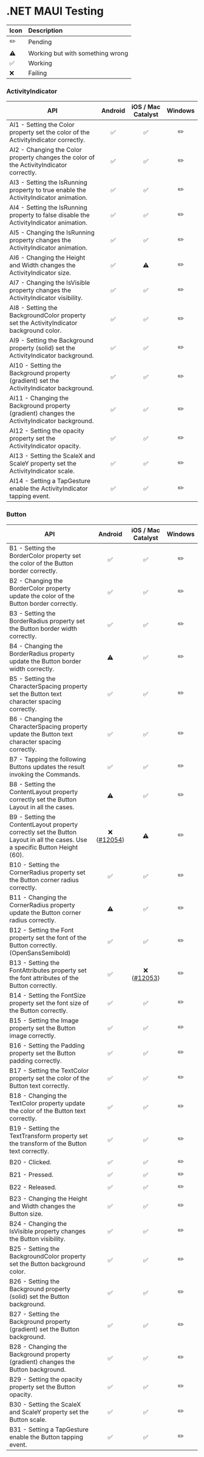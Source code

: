 # .NET MAUI Testing

| Icon | Description |
| ----|:-------|
| ✏️ | Pending
| ⚠️ | Working but with something wrong
| ✅ | Working
| ❌ | Failing

### ActivityIndicator

| API | Android | iOS / Mac Catalyst | Windows |
| ----|:-------:|:------------------:|:-------:|
| AI1 - Setting the Color property set the color of the ActivityIndicator correctly.      | ✅  | ✅ |  ✏️  |
| AI2 - Changing the Color property changes the color of the ActivityIndicator correctly.  | ✅  | ✅ |  ✏️  |
| AI3 - Setting the IsRunning property to true enable the ActivityIndicator animation.  | ✅  | ✅ |  ✏️  |
| AI4 - Setting the IsRunning property to false disable the ActivityIndicator animation.  | ✅  | ✅ |  ✏️  |
| AI5 - Changing the IsRunning property changes the ActivityIndicator animation.  | ✅  | ✅ |  ✏️  |
| AI6 - Changing the Height and Width changes the ActivityIndicator size.  | ✅  | ⚠️ |  ✏️  |
| AI7 - Changing the IsVisible property changes the ActivityIndicator visibility.  | ✅  | ✅ |  ✏️  |
| AI8 - Setting the BackgroundColor property set the ActivityIndicator background color.  | ✅  | ✅ |  ✏️  |
| AI9 - Setting the Background property (solid) set the ActivityIndicator background.  | ✅  | ✅ |  ✏️  |
| AI10 - Setting the Background property (gradient) set the ActivityIndicator background.  | ✅  | ✅ |  ✏️  |
| AI11 - Changing the Background property (gradient) changes the ActivityIndicator background.  | ✅  | ✅ |  ✏️  |
| AI12 - Setting the opacity property set the ActivityIndicator opacity.  | ✅  | ✅ |  ✏️  |
| AI13 - Setting the ScaleX and ScaleY property set the ActivityIndicator scale.  | ✅  | ✅ |  ✏️  |
| AI14 - Setting a TapGesture enable the ActivityIndicator tapping event.  | ✅  | ✅ |  ✏️  |

### Button

| API | Android | iOS / Mac Catalyst | Windows |
| ----|:-------:|:------------------:|:-------:|
| B1 - Setting the BorderColor property set the color of the Button border correctly.      | ✅  | ✅ |  ✏️  |
| B2 - Changing the BorderColor property update the color of the Button border correctly.  | ✅  | ✅ |  ✏️  |
| B3 - Setting the BorderRadius property set the Button border width correctly.  | ✅  | ✅ |  ✏️  |
| B4 - Changing the BorderRadius property update the Button border width correctly.  | ⚠️  | ✅ |  ✏️  |
| B5 - Setting the CharacterSpacing property set the Button text character spacing correctly.  | ✅  | ✅ |  ✏️  |
| B6 - Changing the CharacterSpacing property update the Button text character spacing correctly.  | ✅  | ✅ |  ✏️  |
| B7 - Tapping the following Buttons updates the result invoking the Commands.  | ✅  | ✅ |  ✏️  |
| B8 - Setting the ContentLayout property correctly set the Button Layout in all the cases.  | ⚠️  | ✅ |  ✏️  |
| B9 - Setting the ContentLayout property correctly set the Button Layout in all the cases. Use a specific Button Height (60).  | ❌ ([#12054](https://github.com/dotnet/maui/issues/12054))  | ⚠️ |  ✏️  |
| B10 - Setting the CornerRadius property set the Button corner radius correctly.  | ✅  | ✅ |  ✏️  |
| B11 - Changing the CornerRadius property update the Button corner radius correctly.  | ⚠️  | ✅ |  ✏️  |
| B12 - Setting the Font property set the font of the Button correctly. (OpenSansSemibold)  | ✅  | ✅ |  ✏️  |
| B13 - Setting the FontAttributes property set the font attributes of the Button correctly.  | ✅  | ❌ ([#12053](https://github.com/dotnet/maui/issues/12053)) |  ✏️  |
| B14 - Setting the FontSize property set the font size of the Button correctly.  | ✅  | ✅ |  ✏️  |
| B15 - Setting the Image property set the Button image correctly.  | ✅  | ✅ |  ✏️  |
| B16 - Setting the Padding property set the Button padding correctly.  | ✅  | ✅ |  ✏️  |
| B17 - Setting the TextColor property set the color of the Button text correctly.  | ✅  | ✅ |  ✏️  |
| B18 - Changing the TextColor property update the color of the Button text correctly.  | ✅  | ✅|  ✏️  |
| B19 - Setting the TextTransform property set the transform of the Button text correctly.  | ✅  | ✅ |  ✏️  |
| B20 - Clicked.  | ✅  | ✅ |  ✏️  |
| B21 - Pressed.  | ✅  | ✅ |  ✏️  |
| B22 - Released.  | ✅  | ✅ |  ✏️  |
| B23 - Changing the Height and Width changes the Button size.  | ✅  | ✅ |  ✏️  |
| B24 - Changing the IsVisible property changes the Button visibility.  | ✅  | ✅ |  ✏️  |
| B25 - Setting the BackgroundColor property set the Button background color.  | ✅  | ✅ |  ✏️  |
| B26 - Setting the Background property (solid) set the Button background.  | ✅  | ✅ |  ✏️  |
| B27 - Setting the Background property (gradient) set the Button background.  | ✅  | ✅ |  ✏️  |
| B28 - Changing the Background property (gradient) changes the Button background.  | ✅  | ✅ |  ✏️  |
| B29 - Setting the opacity property set the Button opacity.  | ✅  | ✅ |  ✏️  |
| B30 - Setting the ScaleX and ScaleY property set the Button scale.  | ✅  | ✅ |  ✏️  |
| B31 - Setting a TapGesture enable the Button tapping event.  | ✅  | ✅ |  ✏️  |